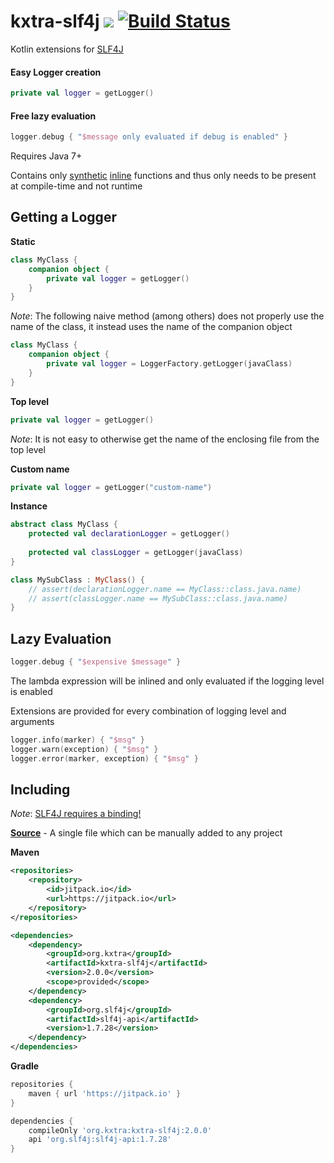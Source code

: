 # kxtra-slf4j [![](https://jitpack.io/v/org.kxtra/kxtra-slf4j.svg)](https://jitpack.io/#org.kxtra/kxtra-slf4j) [![Build Status](https://img.shields.io/circleci/project/github/kxtra/kxtra-slf4j.svg)](https://circleci.com/gh/kxtra/kxtra-slf4j)

Kotlin extensions for [SLF4J](https://www.slf4j.org/)

#### Easy Logger creation

```kotlin
private val logger = getLogger()
```

#### Free lazy evaluation

```kotlin
logger.debug { "$message only evaluated if debug is enabled" }
```

Requires Java 7+

Contains only [synthetic](https://kotlinlang.org/api/latest/jvm/stdlib/kotlin.jvm/-jvm-synthetic/index.html) [inline](https://kotlinlang.org/docs/reference/inline-functions.html) functions and thus only needs to be present at compile-time and not runtime

## Getting a Logger

**Static**

```kotlin
class MyClass {
    companion object {
        private val logger = getLogger()
    }
}
```

*Note*: The following naive method (among others) does not properly use the name of the class, it instead uses the name of the companion object

```kotlin
class MyClass {
    companion object {
        private val logger = LoggerFactory.getLogger(javaClass)
    }
}
```

**Top level**

```kotlin
private val logger = getLogger()
```

*Note*: It is not easy to otherwise get the name of the enclosing file from the top level

**Custom name**

```kotlin
private val logger = getLogger("custom-name")
```

**Instance**

```kotlin
abstract class MyClass {
    protected val declarationLogger = getLogger()
    
    protected val classLogger = getLogger(javaClass)
}

class MySubClass : MyClass() {
    // assert(declarationLogger.name == MyClass::class.java.name)
    // assert(classLogger.name == MySubClass::class.java.name)
}
```

## Lazy Evaluation

```kotlin
logger.debug { "$expensive $message" }
```

The lambda expression will be inlined and only evaluated if the logging level is enabled

Extensions are provided for every combination of logging level and arguments

```kotlin
logger.info(marker) { "$msg" }
logger.warn(exception) { "$msg" }
logger.error(marker, exception) { "$msg" }
```

## Including

*Note*: [SLF4J requires a binding!](https://www.slf4j.org/manual.html#swapping)

[**Source**](src/main/java/org/kxtra/slf4j/logger.kt) - A single file which can be manually added to any project

**Maven**

```xml
<repositories>
    <repository>
        <id>jitpack.io</id>
        <url>https://jitpack.io</url>
    </repository>
</repositories>
```

```xml
<dependencies>
    <dependency>
        <groupId>org.kxtra</groupId>
        <artifactId>kxtra-slf4j</artifactId>
        <version>2.0.0</version>
        <scope>provided</scope>
    </dependency>
    <dependency>
        <groupId>org.slf4j</groupId>
        <artifactId>slf4j-api</artifactId>
        <version>1.7.28</version>
    </dependency>
</dependencies>
```

**Gradle**

```groovy
repositories {
    maven { url 'https://jitpack.io' }
}
```

```groovy
dependencies {
    compileOnly 'org.kxtra:kxtra-slf4j:2.0.0'
    api 'org.slf4j:slf4j-api:1.7.28'
}
```
